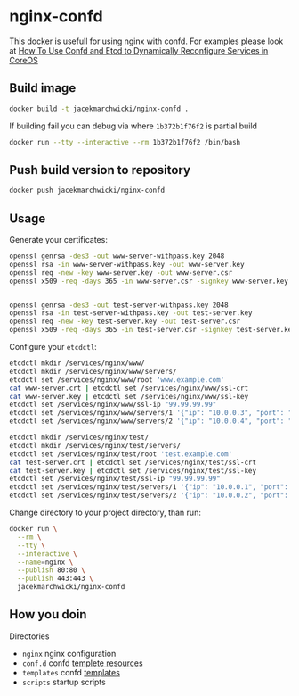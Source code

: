 # nginx-confd

This docker is usefull for using nginx with confd.
For examples please look at [How To Use Confd and Etcd to Dynamically Reconfigure Services in CoreOS](https://www.digitalocean.com/community/tutorials/how-to-use-confd-and-etcd-to-dynamically-reconfigure-services-in-coreos)

## Build image

```bash
docker build -t jacekmarchwicki/nginx-confd .
```

If building fail you can debug via where `1b372b1f76f2` is partial build

```bash
docker run --tty --interactive --rm 1b372b1f76f2 /bin/bash
```

## Push build version to repository

```bash
docker push jacekmarchwicki/nginx-confd
```

## Usage
Generate your certificates:

```bash
openssl genrsa -des3 -out www-server-withpass.key 2048 
openssl rsa -in www-server-withpass.key -out www-server.key
openssl req -new -key www-server.key -out www-server.csr
openssl x509 -req -days 365 -in www-server.csr -signkey www-server.key -out www-server.crt


openssl genrsa -des3 -out test-server-withpass.key 2048 
openssl rsa -in test-server-withpass.key -out test-server.key
openssl req -new -key test-server.key -out test-server.csr
openssl x509 -req -days 365 -in test-server.csr -signkey test-server.key -out test-server.crt
```

Configure your `etcdctl`:

```bash
etcdctl mkdir /services/nginx/www/
etcdctl mkdir /services/nginx/www/servers/
etcdctl set /services/nginx/www/root 'www.example.com'
cat www-server.crt | etcdctl set /services/nginx/www/ssl-crt
cat www-server.key | etcdctl set /services/nginx/www/ssl-key
etcdctl set /services/nginx/www/ssl-ip "99.99.99.99"
etcdctl set /services/nginx/www/servers/1 '{"ip": "10.0.0.3", "port": "80"}'
etcdctl set /services/nginx/www/servers/2 '{"ip": "10.0.0.4", "port": "80"}'

etcdctl mkdir /services/nginx/test/
etcdctl mkdir /services/nginx/test/servers/
etcdctl set /services/nginx/test/root 'test.example.com'
cat test-server.crt | etcdctl set /services/nginx/test/ssl-crt
cat test-server.key | etcdctl set /services/nginx/test/ssl-key
etcdctl set /services/nginx/test/ssl-ip "99.99.99.99"
etcdctl set /services/nginx/test/servers/1 '{"ip": "10.0.0.1", "port": "80"}'
etcdctl set /services/nginx/test/servers/2 '{"ip": "10.0.0.2", "port": "80"}'
```

Change directory to your project directory, than run:

```bash
docker run \
  --rm \
  --tty \
  --interactive \
  --name=nginx \
  --publish 80:80 \
  --publish 443:443 \
  jacekmarchwicki/nginx-confd
```

## How you doin

Directories
* `nginx` nginx configuration 
* `conf.d` confd [templete resources](https://github.com/kelseyhightower/confd/blob/master/docs/template-resources.md)
* `templates` confd [templates](https://github.com/kelseyhightower/confd/blob/master/docs/templates.md)
* `scripts` startup scripts


